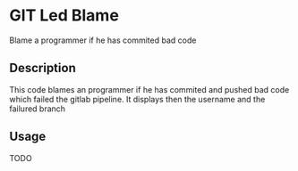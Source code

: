 # GIT Led Blame

Blame a programmer if he has commited bad code

## Description

This code blames an programmer if he has commited and pushed bad code which failed the gitlab pipeline. It displays then the username and the failured branch

## Usage

TODO